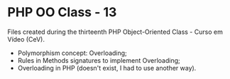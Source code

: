 # PHP OO Class - 13
Files created during the thirteenth PHP Object-Oriented Class - Curso em Vídeo (CeV).

- Polymorphism concept: Overloading;
- Rules in Methods signatures to implement Overloading;
- Overloading in PHP (doesn't exist, I had to use another way).